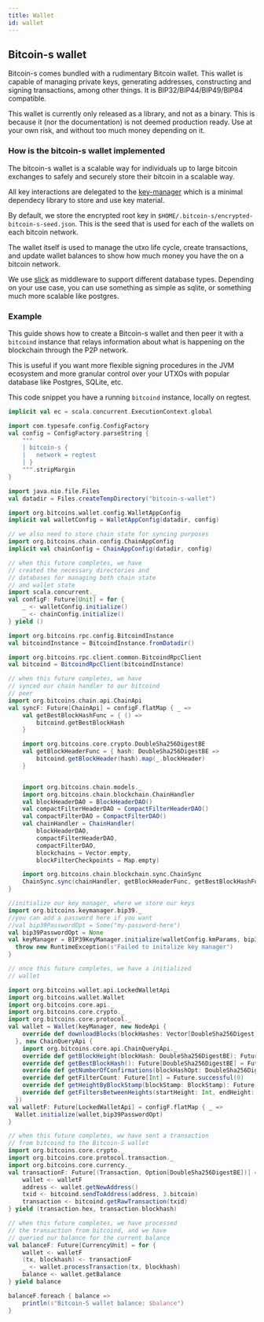 ```yaml
---
title: Wallet
id: wallet
---
```


## Bitcoin-s wallet
Bitcoin-s comes bundled with a rudimentary Bitcoin wallet. This wallet
is capable of managing private keys, generating addresses, constructing
and signing transactions, among other things. It is BIP32/BIP44/BIP49/BIP84
compatible.

This wallet is currently only released as a library, and not as a binary.
This is because it (nor the documentation) is not deemed production
ready. Use at your own risk, and without too much money depending on it.

### How is the bitcoin-s wallet implemented

The bitcoin-s wallet is a scalable way for individuals up to large bitcoin exchanges to safely and securely store their bitcoin in a scalable way.

All key interactions are delegated to the [key-manager](key-manager.md) which is a minimal dependecy library to store and use key material.

By default, we store the encrypted root key in `$HOME/.bitcoin-s/encrypted-bitcoin-s-seed.json`. This is the seed that is used for each of the wallets on each bitcoin network.

The wallet itself is used to manage the utxo life cycle, create transactions, and update wallet balances to show how much money you have the on a bitcoin network.

We use [slick](https://scala-slick.org/doc/3.3.1/) as middleware to support different database types. Depending on your use case, you can use something as simple as sqlite, or something much more scalable like postgres.


### Example

This guide shows how to create a Bitcoin-s wallet and then
peer it with a `bitcoind` instance that relays
information about what is happening on the blockchain
through the P2P network.

This is useful if you want more flexible signing procedures in
the JVM ecosystem and more granular control over your
UTXOs with popular database like Postgres, SQLite, etc.

This code snippet you have a running `bitcoind` instance, locally
on regtest.

```scala mdoc:compile-only
implicit val ec = scala.concurrent.ExecutionContext.global

import com.typesafe.config.ConfigFactory
val config = ConfigFactory.parseString {
    """
    | bitcoin-s {
    |   network = regtest
    | }
    """.stripMargin
}

import java.nio.file.Files
val datadir = Files.createTempDirectory("bitcoin-s-wallet")

import org.bitcoins.wallet.config.WalletAppConfig
implicit val walletConfig = WalletAppConfig(datadir, config)

// we also need to store chain state for syncing purposes
import org.bitcoins.chain.config.ChainAppConfig
implicit val chainConfig = ChainAppConfig(datadir, config)

// when this future completes, we have
// created the necessary directories and
// databases for managing both chain state
// and wallet state
import scala.concurrent._
val configF: Future[Unit] = for {
    _ <- walletConfig.initialize()
    _ <- chainConfig.initialize()
} yield ()

import org.bitcoins.rpc.config.BitcoindInstance
val bitcoindInstance = BitcoindInstance.fromDatadir()

import org.bitcoins.rpc.client.common.BitcoindRpcClient
val bitcoind = BitcoindRpcClient(bitcoindInstance)

// when this future completes, we have
// synced our chain handler to our bitcoind
// peer
import org.bitcoins.chain.api.ChainApi
val syncF: Future[ChainApi] = configF.flatMap { _ =>
    val getBestBlockHashFunc = { () =>
        bitcoind.getBestBlockHash
    }

    import org.bitcoins.core.crypto.DoubleSha256DigestBE
    val getBlockHeaderFunc = { hash: DoubleSha256DigestBE =>
        bitcoind.getBlockHeader(hash).map(_.blockHeader)
    }


    import org.bitcoins.chain.models._
    import org.bitcoins.chain.blockchain.ChainHandler
    val blockHeaderDAO = BlockHeaderDAO()
    val compactFilterHeaderDAO = CompactFilterHeaderDAO()
    val compactFilterDAO = CompactFilterDAO()
    val chainHandler = ChainHandler(
        blockHeaderDAO,
        compactFilterHeaderDAO,
        compactFilterDAO,
        blockchains = Vector.empty,
        blockFilterCheckpoints = Map.empty)

    import org.bitcoins.chain.blockchain.sync.ChainSync
    ChainSync.sync(chainHandler, getBlockHeaderFunc, getBestBlockHashFunc)
}

//initialize our key manager, where we store our keys
import org.bitcoins.keymanager.bip39._
//you can add a password here if you want
//val bip39PasswordOpt = Some("my-password-here")
val bip39PasswordOpt = None
val keyManager = BIP39KeyManager.initialize(walletConfig.kmParams, bip39PasswordOpt).getOrElse {
  throw new RuntimeException(s"Failed to initalize key manager")
}

// once this future completes, we have a initialized
// wallet

import org.bitcoins.wallet.api.LockedWalletApi
import org.bitcoins.wallet.Wallet
import org.bitcoins.core.api._
import org.bitcoins.core.crypto._
import org.bitcoins.core.protocol._
val wallet = Wallet(keyManager, new NodeApi {
    override def downloadBlocks(blockHashes: Vector[DoubleSha256Digest]): Future[Unit] = Future.successful(())
  }, new ChainQueryApi {
    import org.bitcoins.core.api.ChainQueryApi._
    override def getBlockHeight(blockHash: DoubleSha256DigestBE): Future[Option[Int]] = Future.successful(None)
    override def getBestBlockHash(): Future[DoubleSha256DigestBE] = Future.successful(DoubleSha256DigestBE.empty)
    override def getNumberOfConfirmations(blockHashOpt: DoubleSha256DigestBE): Future[Option[Int]] = Future.successful(None)
    override def getFilterCount: Future[Int] = Future.successful(0)
    override def getHeightByBlockStamp(blockStamp: BlockStamp): Future[Int] = Future.successful(0)
    override def getFiltersBetweenHeights(startHeight: Int, endHeight: Int): Future[Vector[FilterResponse]] = Future.successful(Vector.empty)
  })
val walletF: Future[LockedWalletApi] = configF.flatMap { _ =>
  Wallet.initialize(wallet,bip39PasswordOpt)
}

// when this future completes, ww have sent a transaction
// from bitcoind to the Bitcoin-S wallet
import org.bitcoins.core.crypto._
import org.bitcoins.core.protocol.transaction._
import org.bitcoins.core.currency._
val transactionF: Future[(Transaction, Option[DoubleSha256DigestBE])] = for {
    wallet <- walletF
    address <- wallet.getNewAddress()
    txid <- bitcoind.sendToAddress(address, 3.bitcoin)
    transaction <- bitcoind.getRawTransaction(txid)
} yield (transaction.hex, transaction.blockhash)

// when this future completes, we have processed
// the transaction from bitcoind, and we have
// queried our balance for the current balance
val balanceF: Future[CurrencyUnit] = for {
    wallet <- walletF
    (tx, blockhash) <- transactionF
    _ <- wallet.processTransaction(tx, blockhash)
    balance <- wallet.getBalance
} yield balance

balanceF.foreach { balance =>
    println(s"Bitcoin-S wallet balance: $balance")
}

```
